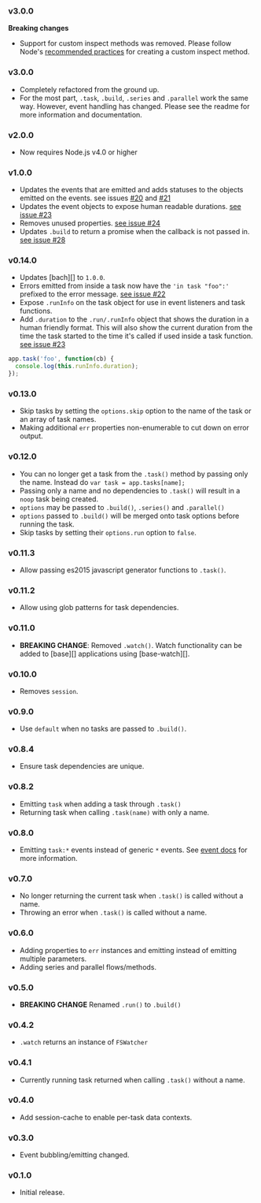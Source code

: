 ### v3.0.0

**Breaking changes**

- Support for custom inspect methods was removed. Please follow Node's [recommended practices](https://nodejs.org/api/util.html#util_util_inspect_custom) for creating a custom inspect method.

### v3.0.0

- Completely refactored from the ground up. 
- For the most part, `.task`, `.build`, `.series` and `.parallel` work the same way. However, event handling has changed. Please see the readme for more information and documentation.

### v2.0.0

- Now requires Node.js v4.0 or higher

### v1.0.0

- Updates the events that are emitted and adds statuses to the objects emitted on the events. see issues [#20](../../issues/20) and [#21](../../issues/21)
- Updates the event objects to expose human readable durations. [see issue #23](../../issues/23)
- Removes unused properties. [see issue #24](../../issues/24)
- Updates `.build` to return a promise when the callback is not passed in. [see issue #28](../../issues/28)

### v0.14.0

- Updates [bach][] to `1.0.0`.
- Errors emitted from inside a task now have the `'in task "foo":'` prefixed to the error message. [see issue #22](../../issues/22)
- Expose `.runInfo` on the task object for use in event listeners and task functions.
- Add `.duration` to the `.run/.runInfo` object that shows the duration in a human friendly format. This will also show the current duration from the time the task started to the time it's called if used inside a task function. [see issue #23](../../issues/23)

```js
app.task('foo', function(cb) {
  console.log(this.runInfo.duration);
});
```

### v0.13.0

- Skip tasks by setting the `options.skip` option to the name of the task or an array of task names.
- Making additional `err` properties non-enumerable to cut down on error output.

### v0.12.0

- You can no longer get a task from the `.task()` method by passing only the name. Instead do `var task = app.tasks[name];`
- Passing only a name and no dependencies to `.task()` will result in a `noop` task being created.
- `options` may be passed to `.build()`, `.series()` and `.parallel()`
- `options` passed to `.build()` will be merged onto task options before running the task.
- Skip tasks by setting their `options.run` option to `false`.

### v0.11.3

- Allow passing es2015 javascript generator functions to `.task()`.

### v0.11.2

- Allow using glob patterns for task dependencies.

### v0.11.0

- **BREAKING CHANGE**: Removed `.watch()`. Watch functionality can be added to [base][] applications using [base-watch][].

### v0.10.0

- Removes `session`.

### v0.9.0

- Use `default` when no tasks are passed to `.build()`.

### v0.8.4

- Ensure task dependencies are unique.

### v0.8.2

- Emitting `task` when adding a task through `.task()`
- Returning task when calling `.task(name)` with only a name.

### v0.8.0

- Emitting `task:*` events instead of generic `*` events. See [event docs](#events) for more information.

### v0.7.0

- No longer returning the current task when `.task()` is called without a name.
- Throwing an error when `.task()` is called without a name.

### v0.6.0

- Adding properties to `err` instances and emitting instead of emitting multiple parameters.
- Adding series and parallel flows/methods.

### v0.5.0

- **BREAKING CHANGE** Renamed `.run()` to `.build()`

### v0.4.2

- `.watch` returns an instance of `FSWatcher`

### v0.4.1

- Currently running task returned when calling `.task()` without a name.

### v0.4.0

- Add session-cache to enable per-task data contexts.

### v0.3.0

- Event bubbling/emitting changed.

### v0.1.0

- Initial release.
